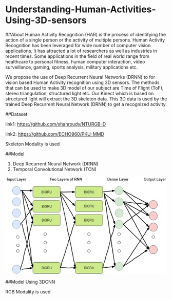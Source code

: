 # Understanding-Human-Activities-Using-3D-sensors

##About
Human Activity Recognition (HAR) is the process of identifying the action of a single person or the activity of multiple persons. Human Activity Recognition has been leveraged for wide number of computer vision applications. It has attracted a lot of researchers as well as industries in recent times. Some applications in the field of real world range from healthcare to personal fitness, human computer interaction, video surveillance, gaming, sports analysis, military applications etc.

We propose the use of Deep Recurrent Neural Networks (DRNN) to for vision based Human Activity recognition using 3D sensors. The methods that can be used to make 3D model of our subject are Time of Flight (ToF), stereo triangulation, structured light etc. Our Kinect which is based on structured light will extract the 3D skeleton data. This 3D data is used by the trained Deep Recurrent Neural Network (DRNN) to get a recognized activity.

##Dataset

link1: https://github.com/shahroudy/NTURGB-D

link2: https://github.com/ECHO960/PKU-MMD

Skeleton Modality is used

##Model

1. Deep Recurrent Neural Network (DRNN)
2. Temporal Convolutional Network (TCN)

![This is RNN model](https://github.com/psygorkhali/Understanding-Human-Activities-Using-3D-sensors/blob/master/images/RNN%20model.png)

##Model
Using 3DCNN

RGB Modality is used
